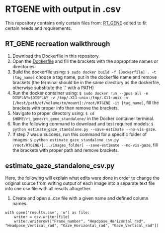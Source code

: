 # RTGENE with output in .csv
This repository contains only certain files from: [RT_GENE](https://github.com/Tobias-Fischer/rt_gene) edited to fit certain needs and requirements. 



## RT_GENE recreation walkthrough
1. Download the Dockerfile in this repository.
2. Open the [Dockerfile](./Dockerfile) and fill the brackets with the appropriate names or directories.
3. Build the dockerfile using: `$ sudo docker build -f [Dockerfile] . -t [tag_name]`   choose a tag name, put in the dockerfile name and remove brackets (the terminal should be in the same directory as the dockerfile, otherwise substitute the '.' with a PATH)
4. Run the docker container using: `$ sudo docker run --gpus all -e DISPLAY=$DISPLAY -v /tmp/.X11-unix:/tmp/.X11-unix -v [/host/path/of/volume/to/mount]:/root/RTGENE -it [tag_name]`, fill the brackets with proper info then remove the brackets.
6. Navigate to proper directory using: `$ cd $HOME/rt_gene/rt_gene_standalone/` in the Docker container terminal.
7. Run the following command to download and test required models: `$ python estimate_gaze_standalone.py --save-estimate --no-vis-gaze`.
8. If step 7 was a success, run this command for a specific folder of images: `$ python estimate_gaze_standalone_csv.py /root/RTGENE/[.../images_folder] --save-estimate --no-vis-gaze`, fill the brackets with proper path and remove brackets.

## estimate_gaze_standalone_csv.py
Here, the following will explain what edits were done in order to change the original source from writing output of each image into a separate text file into one csv file with all results altogether.

1. Create and open a .csv file with a given name and defined column names.
```
with open('results.csv', 'w') as file:
	writer = csv.writer(file)
	writer.writerow(["Frame_number", "Headpose_Horizontal_rad", "Headpose_Vertical_rad", "Gaze_Horizontal_rad", "Gaze_Vertical_rad"])
```
